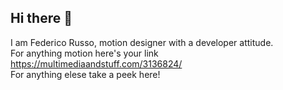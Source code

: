 ## Hi there 👋

I am Federico Russo, motion designer with a developer attitude.  
For anything motion here's your link https://multimediaandstuff.com/3136824/  
For anything elese take a peek here!
